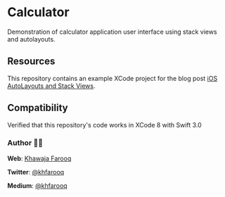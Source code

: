 # Calculator

Demonstration of calculator application user interface using stack views and autolayouts.

## Resources

This repository contains an example XCode project for the blog post [iOS AutoLayouts and Stack Views](https://medium.com/@kfarooqa/ios-autolayouts-and-stack-views-101eae224480#.d6nysndl4).

## Compatibility

Verified that this repository's code works in XCode 8 with Swift 3.0

### Author 🙏🏻
**Web**: [Khawaja Farooq](http://khawajafarooq.github.io)

**Twitter**: [@khfarooq](https://twitter.com/khfarooq)

**Medium**: [@khfarooq](https://medium.com/@khfarooq)

